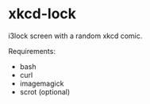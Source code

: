 # xkcd-lock

i3lock screen with a random xkcd comic.

Requirements:

* bash
* curl
* imagemagick
* scrot (optional)
